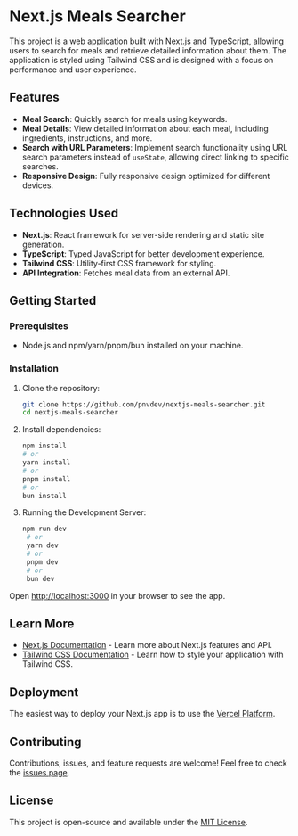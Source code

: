 # Next.js Meals Searcher

This project is a web application built with Next.js and TypeScript, allowing users to search for meals and retrieve detailed information about them. The application is styled using Tailwind CSS and is designed with a focus on performance and user experience.

## Features

- **Meal Search**: Quickly search for meals using keywords.
- **Meal Details**: View detailed information about each meal, including ingredients, instructions, and more.
- **Search with URL Parameters**: Implement search functionality using URL search parameters instead of `useState`, allowing direct linking to specific searches.
- **Responsive Design**: Fully responsive design optimized for different devices.

## Technologies Used

- **Next.js**: React framework for server-side rendering and static site generation.
- **TypeScript**: Typed JavaScript for better development experience.
- **Tailwind CSS**: Utility-first CSS framework for styling.
- **API Integration**: Fetches meal data from an external API.

## Getting Started

### Prerequisites

- Node.js and npm/yarn/pnpm/bun installed on your machine.

### Installation

1. Clone the repository:

   ```bash
   git clone https://github.com/pnvdev/nextjs-meals-searcher.git
   cd nextjs-meals-searcher
   ```

2. Install dependencies:

   ```bash
   npm install
   # or
   yarn install
   # or
   pnpm install
   # or
   bun install
   ```

3. Running the Development Server:

   ```bash
   npm run dev
    # or
    yarn dev
    # or
    pnpm dev
    # or
    bun dev
   ```

Open [http://localhost:3000](http://localhost:3000) in your browser to see the app.

## Learn More

- [Next.js Documentation](https://nextjs.org/docs) - Learn more about Next.js features and API.
- [Tailwind CSS Documentation](https://tailwindcss.com/docs) - Learn how to style your application with Tailwind CSS.

## Deployment

The easiest way to deploy your Next.js app is to use the [Vercel Platform](https://vercel.com).

## Contributing

Contributions, issues, and feature requests are welcome! Feel free to check the [issues page](https://github.com/pnvdev/nextjs-meals-searcher/issues).

## License

This project is open-source and available under the [MIT License](LICENSE).

